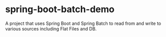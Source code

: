 # spring-boot-batch-demo

A project that uses Spring Boot and Spring Batch to read from and write to various sources including Flat Files and DB.